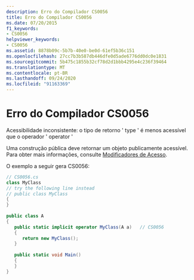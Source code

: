 ```yaml
---
description: Erro do Compilador CS0056
title: Erro do Compilador CS0056
ms.date: 07/20/2015
f1_keywords:
- CS0056
helpviewer_keywords:
- CS0056
ms.assetid: 8878b09c-5b7b-40e0-be0d-61ef5b36c151
ms.openlocfilehash: 27cc7b3b587db446dfe0d5ade6776dd0dc0e1831
ms.sourcegitcommit: 5b475c1855b32cf78d2d1bbb4295e4c236f39464
ms.translationtype: MT
ms.contentlocale: pt-BR
ms.lasthandoff: 09/24/2020
ms.locfileid: "91163369"
---
```

# <a name="compiler-error-cs0056"></a>Erro do Compilador CS0056

Acessibilidade inconsistente: o tipo de retorno ' type ' é menos acessível que o operador ' operator '  
  
 Uma construção pública deve retornar um objeto publicamente acessível. Para obter mais informações, consulte [Modificadores de Acesso](../programming-guide/classes-and-structs/access-modifiers.md).  
  
 O exemplo a seguir gera CS0056:  
  
```csharp  
// CS0056.cs  
class MyClass  
// try the following line instead  
// public class MyClass  
{  
}  
  
public class A  
{  
   public static implicit operator MyClass(A a)   // CS0056  
   {  
      return new MyClass();  
   }  
  
   public static void Main()  
   {  
   }  
}  
```

